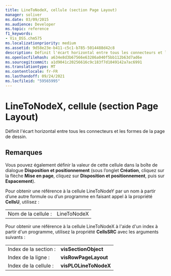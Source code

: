 ```yaml
---
title: LineToNodeX, cellule (section Page Layout)
manager: soliver
ms.date: 03/09/2015
ms.audience: Developer
ms.topic: reference
f1_keywords:
- Vis_DSS.chm575
ms.localizationpriority: medium
ms.assetid: 9d58e23e-b411-c5c1-b785-5014488d42c8
description: Définit l'écart horizontal entre tous les connecteurs et les formes de la page de dessin.
ms.openlocfilehash: a634e8d3b67566e63286a040f5bb112b63d7ad6e
ms.sourcegitcommit: a1d9041c20256616c9c183f7d1049142a7ac6991
ms.translationtype: MT
ms.contentlocale: fr-FR
ms.lasthandoff: 09/24/2021
ms.locfileid: "59565995"
---
```

# <a name="linetonodex-cell-page-layout-section"></a>LineToNodeX, cellule (section Page Layout)

Définit l'écart horizontal entre tous les connecteurs et les formes de la page de dessin.
  
## <a name="remarks"></a>Remarques

Vous pouvez également définir la valeur de cette cellule dans la boîte de dialogue **Disposition et positionnement** (sous l’onglet **Création**, cliquez sur la flèche **Mise en page**, cliquez sur **Disposition et positionnement**, puis sur **Espacement**).
  
Pour obtenir une référence à la cellule LineToNodeY par un nom à partir d’une autre formule ou d’un programme en faisant appel à la propriété **CellsU**, utilisez : 
  
|||
|:-----|:-----|
|Nom de la cellule :  <br/> |LineToNodeX  <br/> |
   
Pour obtenir une référence à la cellule LineToNodeX à l'aide d'un index à partir d'un programme, utilisez la propriété **CellsSRC** avec les arguments suivants : 
  
|||
|:-----|:-----|
|Index de la section :  <br/> |**visSectionObject** <br/> |
|Index de la ligne :  <br/> |**visRowPageLayout** <br/> |
|Index de la cellule :  <br/> |**visPLOLineToNodeX** <br/> |
   

